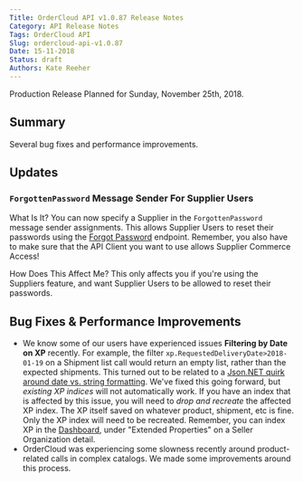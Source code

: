 ```yaml
---
Title: OrderCloud API v1.0.87 Release Notes
Category: API Release Notes
Tags: OrderCloud API
Slug: ordercloud-api-v1.0.87
Date: 15-11-2018
Status: draft
Authors: Kate Reeher
---
```

Production Release Planned for Sunday, November 25th, 2018.

## Summary

Several bug fixes and performance improvements.

## Updates

### `ForgottenPassword` Message Sender For Supplier Users

What Is It?
    You can now specify a Supplier in the `ForgottenPassword` message sender assignments. This allows Supplier Users to reset their passwords using the [Forgot Password](https://developer.ordercloud.io/documentation/api-reference/AuthenticationAndAuthorization/SecurityProfiles/SaveAssignment) endpoint. Remember, you also have to make sure that the API Client you want to use allows Supplier Commerce Access!

How Does This Affect Me?
    This only affects you if you're using the Suppliers feature, and want Supplier Users to be allowed to reset their passwords.

## Bug Fixes & Performance Improvements

- We know some of our users have experienced issues **Filtering by Date on XP** recently. For example, the filter `xp.RequestedDeliveryDate>2018-01-19` on a Shipment list call would return an empty list, rather than the expected shipments. This turned out to be related to a [Json.NET quirk around date vs. string formatting](https://github.com/JamesNK/Newtonsoft.Json/issues/862). We've fixed this going forward, but *existing XP indices* will not automatically work. If you have an index that is affected by this issue, you will need to *drop and recreate* the affected XP index. The XP itself saved on whatever product, shipment, etc is fine. Only the XP index will need to be recreated. Remember, you can index XP in the [Dashboard](), under "Extended Properties" on a Seller Organization detail.
- OrderCloud was experiencing some slowness recently around product-related calls in complex catalogs. We made some improvements around this process.



